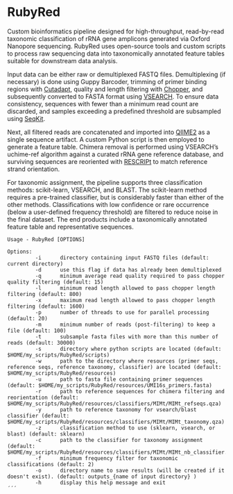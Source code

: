 # RubyRed

Custom bioinformatics pipeline designed for high-throughput, read-by-read taxonomic classification of rRNA gene amplicons generated via Oxford Nanopore sequencing. RubyRed uses open-source tools and custom scripts to process raw sequencing data into taxonomically annotated feature tables suitable for downstream data analysis.

Input data can be either raw or demultiplexed FASTQ files. Demultiplexing (if necessary) is done using Guppy Barcoder, trimming of primer binding regions with [Cutadapt](https://github.com/marcelm/cutadapt), quality and length filtering with [Chopper](https://github.com/wdecoster/chopper), and subsequently converted to FASTA format using [VSEARCH](https://github.com/torognes/vsearch). To ensure data consistency, sequences with fewer than a minimum read count are discarded, and samples exceeding a predefined threshold are subsampled using [SeqKit](https://github.com/shenwei356/seqkit).

Next, all filtered reads are concatenated and imported into [QIIME2](https://docs.qiime2.org) as a single sequence artifact. A custom Python script is then employed to generate a feature table. Chimera removal is performed using VSEARCH’s uchime-ref algorithm against a curated rRNA gene reference database, and surviving sequences are reoriented with [RESCRIPt](https://github.com/bokulich-lab/RESCRIPt) to match reference strand orientation.

For taxonomic assignment, the pipeline supports three classification methods: scikit-learn, VSEARCH, and BLAST. The scikit-learn method requires a pre-trained classifier, but is considerably faster than either of the other methods. Classifications with low confidence or rare occurrence (below a user-defined frequency threshold) are filtered to reduce noise in the final dataset. The end products include a taxonomically annotated feature table and representative sequences.

```text
Usage - RubyRed [OPTIONS]
                 
Options:                 
         -i      directory containing input FASTQ files (default: current directory)                
         -d      use this flag if data has already been demultiplexed                
         -q      minimum average read quality required to pass chopper quality filtering (default: 15)                
         -l      minimum read length allowed to pass chopper length filtering (default: 800)                
         -x      maximum read length allowed to pass chopper length filtering (default: 1600)                
         -p      number of threads to use for parallel processing (default: 20)                
         -m      minimum number of reads (post-filtering) to keep a file (default: 100)                
         -t      subsample fasta files with more than this number of reads (default: 30000)                
         -s      directory where python scripts are located (default: $HOME/my_scripts/RubyRed/scripts)                
         -w      path to the directory where resources (primer seqs, reference seqs, reference taxonomy, classifier) are located (default: $HOME/my_scripts/RubyRed/resources)                
         -u      path to fasta file containing primer sequences (default: $HOME/my_scripts/RubyRed/resources/UMI16s_primers.fasta)                
         -r      path to reference sequences for chimera filtering and reorientation (default: $HOME/my_scripts/RubyRed/resources/classifiers/MIMt/MIMt_refseqs.qza)                
         -y      path to reference taxonomy for vsearch/blast classifier (default: $HOME/my_scripts/RubyRed/resources/classifiers/MIMt/MIMt_taxonomy.qza)                
         -z      classification method to use (sklearn, vsearch, or blast) (default: sklearn)                
         -c      path to the classifier for taxonomy assignment (default: $HOME/my_scripts/RubyRed/resources/classifiers/MIMt/MIMt_nb_classifier.qza)                
         -f      minimum frequency filter for taxonomic classifications (default: 2)                
         -o      directory name to save results (will be created if it doesn't exist). (default: outputs_{name of input directory} )                
         -h      display this help message and exit
´´´
